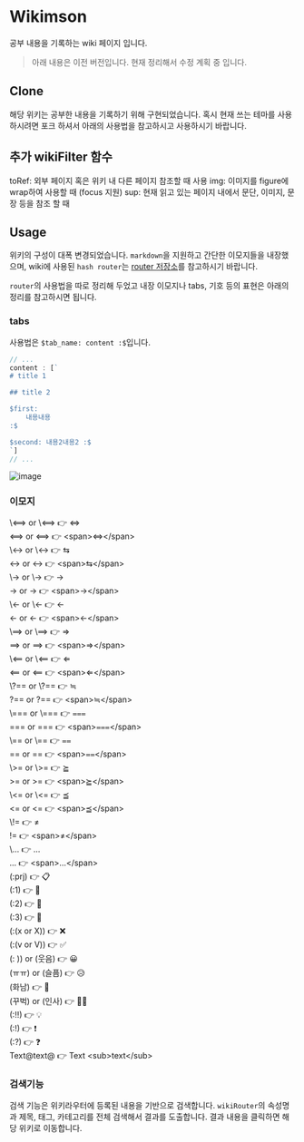 # Wikimson

공부 내용을 기록하는 wiki 페이지 입니다.

> 아래 내용은 이전 버전입니다. 현재 정리해서 수정 계획 중 입니다.

## Clone

해당 위키는 공부한 내용을 기록하기 위해 구현되었습니다. 혹시 현재 쓰는 테마를 사용하시려면 포크 하셔서 아래의 사용법을 참고하시고 사용하시기 바랍니다.

## 추가 wikiFilter 함수

toRef: 외부 페이지 혹은 위키 내 다른 페이지 참조할 때 사용
img: 이미지를 figure에 wrap하여 사용할 때 (focus 지원)
sup: 현재 읽고 있는 페이지 내에서 문단, 이미지, 문장 등을 참조 할 때

## Usage

위키의 구성이 대폭 변경되었습니다. `markdown`을 지원하고 간단한 이모지들을 내장했으며, wiki에 사용된 `hash router`는 [router 저장소](https://github.com/kkn1125/router)를 참고하시기 바랍니다.

`router`의 사용법을 따로 정리해 두었고 내장 이모지나 tabs, 기호 등의 표현은 아래의 정리를 참고하시면 됩니다.

### tabs

사용법은 `$tab_name: content :$`입니다.

```js
// ...
content : [`
# title 1

## title 2

$first:
    내용내용
:$

$second: 내용2내용2 :$
`]
// ...
```

![image](https://user-images.githubusercontent.com/71887242/158804503-b60debfd-9c2d-4039-a34f-dbc52c78a2cc.png)

### 이모지

\\\<\=\=\> or \\&lt;\=\=&gt; 👉 &DoubleLeftRightArrow;  
\<\=\=\> or &lt;\=\=&gt; 👉 <span&gt;&DoubleLeftRightArrow;</span&gt;  
\\\<\-\> or \\&lt;\-&gt; 👉 &LeftArrowRightArrow;  
\<\-\> or &lt;\-&gt; 👉 <span&gt;&LeftArrowRightArrow;</span&gt;  
\\\-\> or \\\-&gt; 👉 &#8594;  
\-\> or \-&gt; 👉 <span&gt;&#8594;</span&gt;  
\\\<\- or \\&lt;\- 👉 &#8592;  
\<\- or &lt;\- 👉 <span&gt;&#8592;</span&gt;  
\\\=\=\> or \\\=\=&gt; 👉 &Rightarrow;  
\=\=\> or \=\=&gt; 👉 <span&gt;&Rightarrow;</span&gt;  
\\\<\=\= or \\&lt;\=\= 👉 &Leftarrow;  
\<\=\= or &lt;\=\= 👉 <span&gt;&Leftarrow;</span&gt;  
\\\?\=\= or \\\?\=\= 👉 ≒  
\?\=\= or \?\=\= 👉 <span&gt;≒</span&gt;  
\\\=\=\= or \\\=\=\= 👉 ⩶  
\=\=\= or \=\=\= 👉 <span&gt;⩶</span&gt;  
\\\=\= or \\\=\= 👉 ⩵  
\=\= or \=\= 👉 <span&gt;⩵</span&gt;  
\\\>\= or \\&gt;\= 👉 ⪴  
\>\= or &gt;\= 👉 <span&gt;⪴</span&gt;  
\\\<\= or \\&lt;\= 👉 ⪳  
\<\= or &lt;\= 👉 <span&gt;⪳</span&gt;  
\\\!\= 👉 ≠  
\!\= 👉 <span&gt;≠</span&gt;  
\\\.\.\. 👉 …  
\.\.\. 👉 <span&gt;…</span&gt;  
(:prj) 👉 📋  
(:1) 👉 🥇  
(:2) 👉 🥈  
(:3) 👉 🥉  
(:(x or X)) 👉 ❌  
(:(v or V)) 👉 ✅  
(: )) or (웃음) 👉 😀  
(ㅠㅠ) or (슬픔) 👉 😥  
(화남) 👉 😤  
(꾸벅) or (인사) 👉 🙇‍♂️  
(:!!) 👉 💡  
(:!) 👉 ❗  
(:?) 👉 ❓  
Text@text@ 👉 Text <sub&gt;text</sub&gt;

### 검색기능

검색 기능은 위키라우터에 등록된 내용을 기반으로 검색합니다. `wikiRouter`의 속성명과 제목, 태그, 카테고리를 전체 검색해서 결과를 도출합니다. 결과 내용을 클릭하면 해당 위키로 이동합니다.